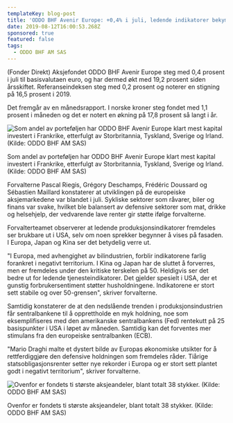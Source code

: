 ```yaml
---
templateKey: blog-post
title: 'ODDO BHF Avenir Europe: +0,4% i juli, ledende indikatorer bekymrer'
date: 2019-08-12T16:00:53.268Z
sponsored: true
featured: false
tags:
  - ODDO BHF AM SAS
---
```

(Fonder Direkt) Aksjefondet ODDO BHF Avenir Europe steg med 0,4 prosent i juli til basisvalutaen euro, og har dermed økt med 19,2 prosent siden årsskiftet. Referanseindeksen steg med 0,2 prosent og noterer en stigning på 16,5 prosent i 2019.



Det fremgår av en månedsrapport. I norske kroner steg fondet med 1,1 prosent i måneden og det er notert en økning på 17,8 prosent så langt i år.

![Som andel av porteføljen har ODDO BHF Avenir Europe klart mest kapital investert i Frankrike, etterfulgt av Storbritannia, Tyskland, Sverige og Irland. (Kilde: ODDO BHF AM SAS)](/img/oddo12aug.png)

<span class="image-caption">Som andel av porteføljen har ODDO BHF Avenir Europe klart mest kapital investert i Frankrike, etterfulgt av Storbritannia, Tyskland, Sverige og Irland. (Kilde: ODDO BHF AM SAS)</span>

Forvalterne Pascal Riegis, Grégory Deschamps, Frédéric Doussard og Sébastien Maillard konstaterer at utviklingen på de europeiske aksjemarkedene var blandet i juli. Sykliske sektorer som råvarer, biler og finans var svake, hvilket ble balansert av defensive sektorer som mat, drikke og helsehjelp, der vedvarende lave renter gir støtte ifølge forvalterne.



Forvalterteamet observerer at ledende produksjonsindikatorer fremdeles ser brukbare ut i USA, selv om noen sprekker begynner å vises på fasaden. I Europa, Japan og Kina ser det betydelig verre ut.



"I Europa, med avhengighet av bilindustrien, forblir indikatorene farlig forankret i negativt territorium. I Kina og Japan har de sluttet å forverres, men er fremdeles under den kritiske terskelen på 50. Heldigvis ser det bedre ut for ledende tjenesteindikatorer. Det gjelder spesielt i USA, der et gunstig forbrukersentiment støtter husholdningene. Indikatorene er stort sett stabile og over 50-grensen", skriver forvalterne.



Samtidig konstaterer de at den nedslående trenden i produksjonsindustrien får sentralbankene til å opprettholde en myk holdning, noe som eksemplifiseres med den amerikanske sentralbankens (Fed) rentekutt på 25 basispunkter i USA i løpet av måneden. Samtidig kan det forventes mer stimulans fra den europeiske sentralbanken (ECB).



"Mario Draghi malte et dystert bilde av Europas økonomiske utsikter for å rettferdiggjøre den defensive holdningen som fremdeles råder. Tiårige statsobligasjonsrenter setter nye rekorder i Europa og er stort sett plantet godt i negativt territorium", skriver forvalterne.

![Ovenfor er fondets ti største aksjeandeler, blant totalt 38 stykker. (Kilde: ODDO BHF AM SAS)](/img/oddo12aug2.png)

<span class="image-caption">Ovenfor er fondets ti største aksjeandeler, blant totalt 38 stykker. (Kilde: ODDO BHF AM SAS)</span>
